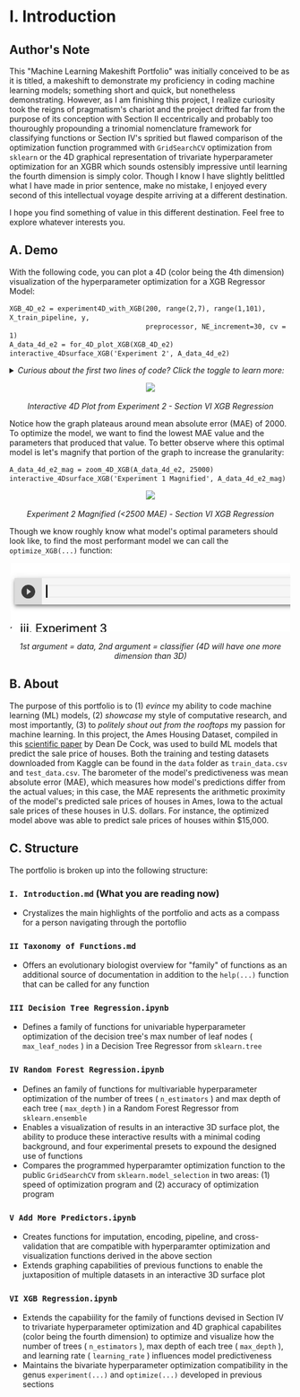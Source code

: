 # I. Introduction

## Author's Note

This "Machine Learning Makeshift Portfolio" was initially conceived to be as it is titled, a makeshift to demonstrate my proficiency in coding machine learning models; something short and quick, but nonetheless demonstrating. However, as I am finishing this project, I realize curiosity took the reigns of pragmatism's chariot and the project drifted far from the purpose of its conception with Section II eccentrically and probably too thouroughly propounding a trinomial nomenclature framework for classifying functions or Section IV's spritied but flawed comparison of the optimization function programmed with `GridSearchCV` optimization from `sklearn` or the 4D graphical representation of trivariate hyperparameter optimization for an XGBR which sounds ostensibly impressive until learning the fourth dimension is simply color. Though I know I have slightly belittled what I have made in prior sentence, make no mistake, I enjoyed every second of this intellectual voyage despite arriving at a different destination. 

I hope you find something of value in this different destination. Feel free to explore whatever interests you.

## A. Demo

With the following code, you can plot a 4D (color being the 4th dimension) visualization of the hyperparameter optimization for a XGB Regressor Model:

    XGB_4D_e2 = experiment4D_with_XGB(200, range(2,7), range(1,101), X_train_pipeline, y, 
                                      preprocessor, NE_increment=30, cv = 1)
    A_data_4d_e2 = for_4D_plot_XGB(XGB_4D_e2)
    interactive_4Dsurface_XGB('Experiment 2', A_data_4d_e2)
    
<details><summary> <em> Curious about the first two lines of code? Click the toggle to learn more: </em></summary>
<p>
    
 * 200 = Searching from 1 to 200 `n_estimators`
 * `range(2,7)` = Searching from 2 to 6 `max_depth`
 * `range(1,101)` = Searching from .01 to 1 `learning_rate`
 * `X_train_pipeline` = training data
 * `y` = actual sale prices
 * `preprocessor` = `ColumnTransformer` object that imputes and encodes data
 * `NE_increment = 30`  = Increments `n_estimators` by 30, so instead of 1 to 200, [1, 31, ... 181]
 * `cv = 1` = Number of K-Folds
 
</p>
</details>

<p align="center">
  <img src="https://github.com/rajtum/Machine-Learning-Makeshift-Portfolio/blob/master/Animations/Experiment%202-%204D%20Surface%20Plot.gif"   width="500" /> 
</p>
<p align="center">
  <em>
    Interactive 4D Plot from Experiment 2 - Section VI XGB Regression
  </em>
</p>
 
Notice how the graph plateaus around mean absolute error (MAE) of 2000. To optimize the model, we want to find the lowest MAE value and the parameters that produced that value. To better observe where this optimal model is let's magnify that portion of the graph to increase the granularity:
    
    A_data_4d_e2_mag = zoom_4D_XGB(A_data_4d_e2, 25000)
    interactive_4Dsurface_XGB('Experiment 1 Magnified', A_data_4d_e2_mag)

<p align="center">
  <img src="https://github.com/rajtum/Machine-Learning-Makeshift-Portfolio/blob/master/Animations/Experiment%202%20Magnified%20-%204D%20Surface%20Plot.gif"          width="500" /> 
</p>
<p align="center">
  <em>
    Experiment 2 Magnified (<2500 MAE) - Section VI XGB Regression
  </em>
</p>

Though we know roughly know what model's optimal parameters should look like, to find the most performant model we can call the `optimize_XGB(...)` function:

<p align="center">
  <img src="https://github.com/rajtum/Machine-Learning-Makeshift-Portfolio/blob/master/Animations/Experiment%202%20XGBR%20Optimized.gif"   width="500" /> 
</p>
<p align="center">
  <em>
    1st argument = data, 2nd argument = classifier (4D will have one more dimension than 3D)
  </em>
</p>


## B. About
The purpose of this portfolio is to (1) *evince* my ability to code machine learning (ML) models, (2) *showcase* my style of computative research, and most importantly, (3) to *politely shout out from the rooftops* my passion for machine learning. In this project, the Ames Housing Dataset, compiled in this [scientific paper](http://jse.amstat.org/v19n3/decock.pdf) by Dean De Cock, was used to build ML models that predict the sale price of houses. Both the training and testing datasets downloaded from Kaggle can be found in the `data` folder as `train_data.csv` and `test_data.csv`. The barometer of the model's predictiveness was mean absolute error (MAE), which measures how model's predictions differ from the actual values; in this case, the MAE represents the arithmetic proximity of the model's predicted sale prices of houses in Ames, Iowa to the actual sale prices of these houses in U.S. dollars. For instance, the optimized model above was able to predict sale prices of houses within $15,000.

## C. Structure
The portfolio is broken up into the following structure:

### `I. Introduction.md` (What you are reading now)
    
   * Crystalizes the main highlights of the portfolio and acts as a compass for a person navigating through the portoflio
  
### `II Taxonomy of Functions.md`
    
   * Offers an evolutionary biologist overview for "family" of functions as an additional source of documentation in addition to the `help(...)` function that can be called for any function
    
### `III Decision Tree Regression.ipynb`

   * Defines a family of functions for univariable hyperparameter optimization of the decision tree's max number of leaf nodes ( `max_leaf_nodes` ) in a Decision Tree Regressor from `sklearn.tree`
 
### `IV Random Forest Regression.ipynb`

   * Defines an family of functions for multivariable hyperparameter optimization of the number of trees ( `n_estimators` ) and max depth of each tree ( `max_depth` ) in a Random Forest Regressor from `sklearn.ensemble`
   * Enables a visualization of results in an interactive 3D surface plot, the ability to produce these interactive results with a minimal coding background, and four experimental presets to expound the designed use of functions
   * Compares the programmed hyperparamter optimization function to the public `GridSearchCV` from `sklearn.model_selection` in two areas: (1) speed of optimization program and (2) accuracy of optimization program
 
### `V Add More Predictors.ipynb`
 
   * Creates functions for imputation, encoding, pipeline, and cross-validation that are compatible with hyperparamter optimization and visualization functions derived in the above section
   * Extends graphing capabilities of previous functions to enable the juxtaposition of multiple datasets in an interactive 3D surface plot
 
### `VI XGB Regression.ipynb`

   * Extends the capabiility for the family of functions devised in Section IV to trivariate hyperparameter optimization and 4D graphical capabilites (color being the fourth dimension) to optimize and visualize how the number of trees ( `n_estimators` ), max depth of each tree ( `max_depth` ), and learning rate ( `learning_rate` ) influences model predictiveness
   * Maintains the bivariate hyperparameter optimization compatibility in the genus `experiment(...)` and `optimize(...)` developed in previous sections
